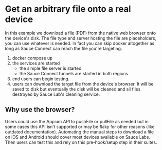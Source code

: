 # Get an arbitrary file onto a real device 
In this example we download a file (PDF) from the native web browser onto the device's disk. The file type and server hosting the file are placeholders, you can use whatever is needed. In fact you can skip docker altogether as long as Sauce Connect can reach the file you're targeting.

1. docker compose up
2. the services are started
    - the simple file server is started
    - the Sauce Connect tunnels are started in both regions
3. end users can begin testing. 
4. users can download the target file from the device's browser. It will be saved to disk but eventually the disk will be cleaned and all files destroyed by Sauce Lab's cleaning service.

## Why use the browser? 
Users could use the Appium API to pushFile or pullFile as needed but in some cases this API isn't supported or may be flaky for other reasons (like outdated documentation). Automating the manual steps to download a file on iOS and Android should cover most devices available on Sauce Labs. Then users can test this and rely on this pre-hook/setup step in their suites. 